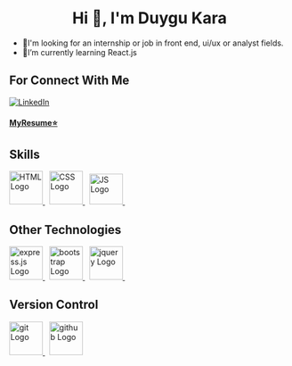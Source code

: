  <h1 align="center">Hi 👋, I'm Duygu Kara</h1>

<ul>
  <li>📧I'm looking for an internship or job in front end, ui/ux or analyst fields.</li>
  <li>🌱I’m currently learning React.js</li>
</ul>

## For Connect With Me
[![LinkedIn](https://upload.wikimedia.org/wikipedia/commons/8/81/LinkedIn_icon.svg)](https://www.linkedin.com/in/duygu-kara-b74226236/)
<h4><a href="https://duygukara.github.io/Duygu-Kara-Resume/">MyResume⭐️</a></h4>

## Skills
<a href="https://developer.mozilla.org/en-US/docs/Web/HTML">
  <img src="https://upload.wikimedia.org/wikipedia/commons/6/61/HTML5_logo_and_wordmark.svg" alt="HTML Logo" width="60" height="60">
</a>
<span> &nbsp; </span>
<a href="https://developer.mozilla.org/en-US/docs/Web/CSS">
  <img src="https://upload.wikimedia.org/wikipedia/commons/d/d5/CSS3_logo_and_wordmark.svg" alt="CSS Logo" width="60" height="60">
</a>
<span> &nbsp; </span>
<a href="https://developer.mozilla.org/en-US/docs/Web/JavaScript">
  <img src="https://upload.wikimedia.org/wikipedia/commons/9/99/Unofficial_JavaScript_logo_2.svg" alt="JS Logo" width="60" height="55">
</a>
<span> &nbsp; </span>

## Other Technologies
<a href="https://expressjs.com/">
  <img src="https://upload.wikimedia.org/wikipedia/commons/6/64/Expressjs.png" alt="express.js Logo" width="60" height="60">
</a>
<span> &nbsp; </span>
<a href="https://getbootstrap.com/docs/5.3/getting-started/introduction/">
  <img src="https://upload.wikimedia.org/wikipedia/commons/b/b2/Bootstrap_logo.svg" alt="bootstrap Logo" width="60" height="60"">
</a>
<span> &nbsp; </span>
<a href="https://jquery.com/">
  <img src="https://upload.wikimedia.org/wikipedia/en/9/9e/JQuery_logo.svg" alt="jquery Logo" width="60" height="60"">
</a>
<span> &nbsp; </span>

## Version Control
<a href="https://git-scm.com/">
  <img src="https://upload.wikimedia.org/wikipedia/commons/e/e0/Git-logo.svg" alt="git Logo" width="60" height="60">
</a>
<span> &nbsp; </span>
<a href="https://github.com/">
  <img src="https://upload.wikimedia.org/wikipedia/commons/c/c2/GitHub_Invertocat_Logo.svg" alt="github Logo" width="60" height="60">
</a>


<!--
**DuyguKara/DuyguKara** is a ✨ _special_ ✨ repository because its `README.md` (this file) appears on your GitHub profile.

Here are some ideas to get you started:

- 🔭 I’m currently working on ...
- 🌱 I’m currently learning ...
- 👯 I’m looking to collaborate on ...
- 🤔 I’m looking for help with ...
- 💬 Ask me about ...
- 📫 How to reach me: ...
- 😄 Pronouns: ...
- ⚡ Fun fact: ...
-->
